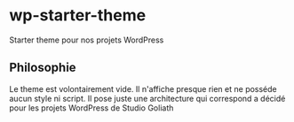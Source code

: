 # wp-starter-theme
Starter theme pour nos projets WordPress
## Philosophie
Le theme est volontairement vide. Il n'affiche presque rien et ne posséde aucun style ni script.
Il pose juste une architecture qui correspond a décidé pour les projets WordPress de Studio Goliath
